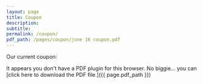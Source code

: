 ```yaml
---
layout: page
title: Coupon
description:
subtitle:
permalink: /coupon/
pdf_path: /pages/coupon/june 16 coupon.pdf
---
```



Our current coupon:

<object data="{{ page.pdf_path }}#page=1&amp;zoom=30" type="application/pdf" width="100%" height="800px" internalinstanceid="11">It appears you don't have a PDF plugin for this browser. No biggie... you can [click here to download the PDF file.]({{ page.pdf_path }})</object>